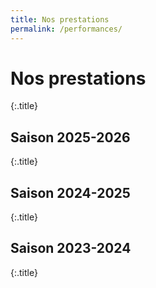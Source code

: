 ```yaml
---
title: Nos prestations
permalink: /performances/
---
```


# Nos prestations
{:.title}

## Saison 2025-2026
{:.title}

## Saison 2024-2025
{:.title}

## Saison 2023-2024
{:.title}
